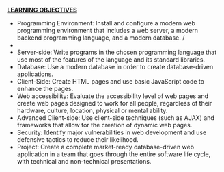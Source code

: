 <b><u>LEARNING OBJECTIVES</u></b>
<br>
<body>
  <ul>
<li> Programming Environment: Install and configure a modern web programming environment that includes a web server, a modern backend programming language, and a modern database.  /<li>
<li> Server-side: Write programs in the chosen programming language that use most of the features  of the language and its standard libraries. </li>
<li> Database: Use a modern database in order to create database-driven applications. </li>
    <li> Client-Side: Create HTML pages and use basic JavaScript code to enhance the pages. </li>
 <li> Web accessibility: Evaluate the accessibility level of web pages and create web pages designed  to work for all people, regardless of their hardware, culture, location, physical or mental ability. </li> 
<li> Advanced Client-side: Use client-side techniques (such as AJAX) and frameworks that allow for the creation of dynamic web pages. </li> 
<li> Security: Identify major vulnerabilities in web development and use defensive tactics to reduce  their likelihood.  </li>
<li> Project: Create a complete market-ready database-driven web application in a team that goes  through the entire software life cycle, with technical and non-technical presentations. </li>
  </ul>
</body>
</br>
